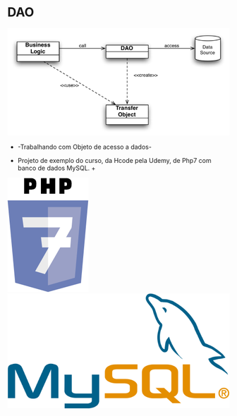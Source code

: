 # DAO

![DAO img](DAO.png)

* -Trabalhando com Objeto de acesso a dados-

+ Projeto de exemplo do curso, da Hcode pela Udemy, de Php7 com banco de dados MySQL. +

![PHP 7 img](php7.png) ![SQL img](MySQL.png)